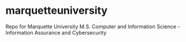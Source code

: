 # marquetteuniversity
Repo for Marquette University M.S. Computer and Information Science - Information Assurance and Cybersecurity
